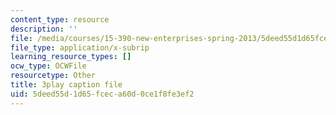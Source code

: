 ```yaml
---
content_type: resource
description: ''
file: /media/courses/15-390-new-enterprises-spring-2013/5deed55d1d65fceca60d0ce1f8fe3ef2_NExvTgq5IM4.srt
file_type: application/x-subrip
learning_resource_types: []
ocw_type: OCWFile
resourcetype: Other
title: 3play caption file
uid: 5deed55d-1d65-fcec-a60d-0ce1f8fe3ef2
---
```

